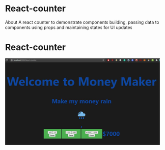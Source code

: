 # React-counter
About A react counter to demonstrate components building, passing data to components using props and maintaining states for UI updates
# React-counter
![](Capture.JPG )
